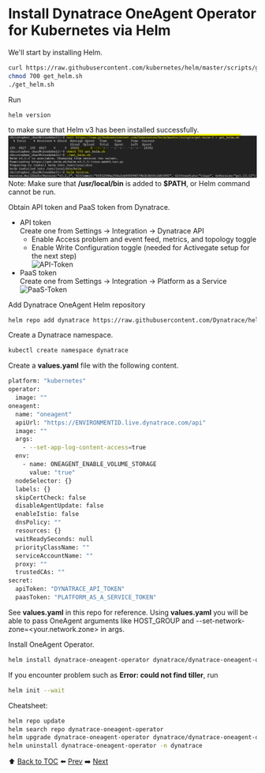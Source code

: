 # Install Dynatrace OneAgent Operator for Kubernetes via Helm
We'll start by installing Helm.
``` bash
curl https://raw.githubusercontent.com/kubernetes/helm/master/scripts/get-helm-3 > get_helm.sh
chmod 700 get_helm.sh
./get_helm.sh
```
Run 
``` bash
helm version
```
to make sure that Helm v3 has been installed successfully.
![helm-version](https://github.com/christopherchai/k8s-GKE-Hipster-Shop/blob/master/assets/helm-version.JPG)
Note: Make sure that <b>/usr/local/bin</b> is added to <b>$PATH</b>, or Helm command cannot be run.

Obtain API token and PaaS token from Dynatrace.
- API token <br>
Create one from Settings -> Integration -> Dynatrace API
  - Enable Access problem and event feed, metrics, and topology toggle
  - Enable Write Configuration toggle (needed for Activegate setup for the next step)<br>
![API-Token](https://github.com/Dynatrace-APAC/Workshop-Kubernetes/blob/master/assets/api-token.png)
- PaaS token <br>
Create one from Settings -> Integration -> Platform as a Service
![PaaS-Token](https://github.com/Dynatrace-APAC/Workshop-Kubernetes/blob/master/assets/paas-token.png)

Add Dynatrace OneAgent Helm repository
``` bash
helm repo add dynatrace https://raw.githubusercontent.com/Dynatrace/helm-charts/master/repos/stable
```

Create a Dynatrace namespace.
``` bash
kubectl create namespace dynatrace
```

Create a <b>values.yaml</b> file with the following content.
``` bash
platform: "kubernetes"
operator:
  image: ""
oneagent:
  name: "oneagent"
  apiUrl: "https://ENVIRONMENTID.live.dynatrace.com/api"
  image: ""
  args:
    - --set-app-log-content-access=true
  env:
    - name: ONEAGENT_ENABLE_VOLUME_STORAGE
      value: "true"
  nodeSelector: {}
  labels: {}
  skipCertCheck: false
  disableAgentUpdate: false
  enableIstio: false
  dnsPolicy: ""
  resources: {}
  waitReadySeconds: null
  priorityClassName: ""
  serviceAccountName: ""
  proxy: ""
  trustedCAs: ""
secret:
  apiToken: "DYNATRACE_API_TOKEN"
  paasToken: "PLATFORM_AS_A_SERVICE_TOKEN"
```
See <b>values.yaml</b> in this repo for reference. Using <b>values.yaml</b> you will be able to pass OneAgent arguments like HOST_GROUP and --set-network-zone=<your.network.zone> in args.

Install OneAgent Operator.
``` bash
helm install dynatrace-oneagent-operator dynatrace/dynatrace-oneagent-operator -n dynatrace --values values.yaml
```
If you encounter problem such as <b>Error: could not find tiller</b>, run
``` bash
helm init --wait
```

Cheatsheet:
``` bash
helm repo update
helm search repo dynatrace-oneagent-operator
helm upgrade dynatrace-oneagent-operator dynatrace/dynatrace-oneagent-operator -n dynatrace --reuse-values
helm uninstall dynatrace-oneagent-operator -n dynatrace
```

:arrow_up: [Back to TOC](/README.md) :arrow_left: [Prev](../lab2/README.md)   :arrow_right: [Next](../lab3/README.md)  


